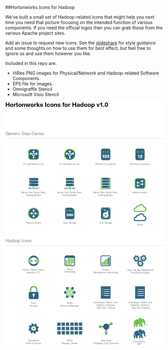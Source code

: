 ##Hortonworks Icons for Hadoop

We’ve built a small set of Hadoop-related icons that might help you next time you need that picture focusing on the intended function of various components. If you need the official logos then you can grab those from the various Apache project sites. 

Add an issue to request new icons. See the [slideshare](http://www.slideshare.net/hortonworks/icons-for-hadoop) for style guidance and some thoughts on how to use them for best effect, but feel free to ignore us and use them however you like.

Included in this repo are:

* HiRes PNG images for Physical/Network and Hadoop-related Software Components
* EPS file for images.
* Omnigraffle Stencil
* Microsoft Visio Stencil



![Icon Set](hortonworks_icons_for_hadoop.png)


